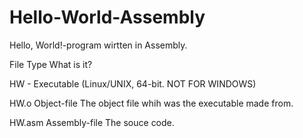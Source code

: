 # Hello-World-Assembly
Hello, World!-program wirtten in Assembly. 

File       Type            What is it?

HW         -                Executable (Linux/UNIX, 64-bit. NOT FOR WINDOWS)

HW.o       Object-file      The object file whih was the executable made from.

HW.asm     Assembly-file    The souce code.
